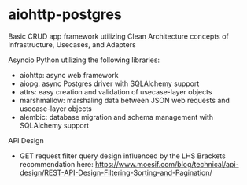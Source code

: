 # aiohttp-postgres
Basic CRUD app framework utilizing Clean Architecture concepts of Infrastructure, Usecases, and Adapters

Asyncio Python utilizing the following libraries:
* aiohttp: async web framework
* aiopg: async Postgres driver with SQLAlchemy support
* attrs: easy creation and validation of usecase-layer objects
* marshmallow: marshaling data between JSON web requests and usecase-layer objects
* alembic: database migration and schema management with SQLAlchemy support
 
API Design
* GET request filter query design influenced by the LHS Brackets recommendation here: https://www.moesif.com/blog/technical/api-design/REST-API-Design-Filtering-Sorting-and-Pagination/